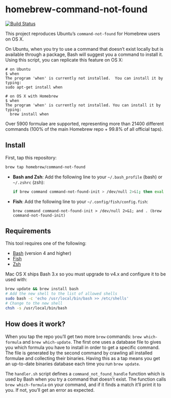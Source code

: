 # homebrew-command-not-found

[![Build Status](https://travis-ci.org/Homebrew/homebrew-command-not-found.svg?branch=master)](https://travis-ci.org/Homebrew/homebrew-command-not-found)

This project reproduces Ubuntu’s `command-not-found` for Homebrew users on
OS X.

On Ubuntu, when you try to use a command that doesn’t exist locally but is
available through a package, Bash will suggest you a command to install it.
Using this script, you can replicate this feature on OS X:

```
# on Ubuntu
$ when
The program 'when' is currently not installed.  You can install it by typing:
sudo apt-get install when

# on OS X with Homebrew
$ when
The program 'when' is currently not installed. You can install it by typing:
  brew install when
```

Over 5900 formulae are supported, representing more than 21400 different commands
(100% of the main Homebrew repo + 99.8% of all official taps).

## Install

First, tap this repository:

```bash
brew tap homebrew/command-not-found
```

* **Bash and Zsh**: Add the following line to your `~/.bash_profile` (bash) or `~/.zshrc` (zsh):

    ```bash
    if brew command command-not-found-init > /dev/null 2>&1; then eval "$(brew command-not-found-init)"; fi
    ```

* **Fish**: Add the following line to your `~/.config/fish/config.fish`:

    ```fish
    brew command command-not-found-init > /dev/null 2>&1; and . (brew command-not-found-init)
    ```

## Requirements

This tool requires one of the following:

* [Bash](https://www.gnu.org/software/bash/) (version 4 and higher)
* [Fish](https://fishshell.com)
* [Zsh](https://www.zsh.org)

Mac OS X ships Bash 3.x so you must upgrade to v4.x and configure it to be used with:

```bash
brew update && brew install bash
# Add the new shell to the list of allowed shells
sudo bash -c 'echo /usr/local/bin/bash >> /etc/shells'
# Change to the new shell
chsh -s /usr/local/bin/bash
```

## How does it work?

When you tap the repo you’ll get two more `brew` commands: `brew which-formula`
and `brew which-update`. The first one uses a database file to gives you which
formula you have to install in order to get a specific command. The file is
generated by the second command by crawling all installed formulae and
collecting their binaries. Having this as a tap means you get an up-to-date
binaries database each time you run `brew update`.

The `handler.sh` script defines a `command_not_found_handle` function which is
used by Bash when you try a command that doesn’t exist. The function calls
`brew which-formula` on your command, and if it finds a match it’ll print it to
you. If not, you’ll get an error as expected.
